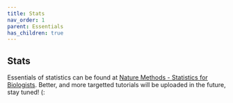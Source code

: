 ```yaml
---
title: Stats
nav_order: 1
parent: Essentials
has_children: true
---
```


## Stats

Essentials of statistics can be found at [Nature Methods - Statistics
for Biologists](https://www.nature.com/collections/qghhqm). Better,
and more targetted tutorials will be uploaded in the future, stay
tuned! (:
